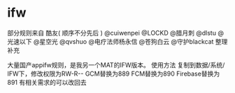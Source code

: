 # ifw
部分规则来自 
酷友( 顺序不分先后 )
@cuiwenpei @LOCKD @腊月刺 @dlstu @光速以下 @星空光
@qvshuo @电疗法师杨永信 @苍狗白云 @守护blackcat
整理补充

大量国产appifw规则，是我另一个MAT的IFW版本。
使用方法
复制到数据/系统/ IFW下，修改权限为RW-R--
GCM替换为889
FCM替换为890
Firebase替换为891
有相关需求的可以改回去

